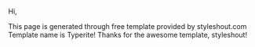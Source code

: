 Hi,

This page is generated through free template provided by styleshout.com 
Template name is Typerite!
Thanks for the awesome template, styleshout!
